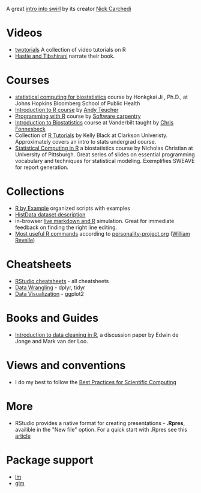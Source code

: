 A great [intro into swirl](https://www.youtube.com/watch?v=S1tBTlrx0JY) by its creator [Nick Carchedi](http://nickcarchedi.com/)

# Videos
- [twotorials](http://www.twotorials.com/) A collection of video tutorials on R
- [Hastie and Tibshirani](http://www.r-bloggers.com/in-depth-introduction-to-machine-learning-in-15-hours-of-expert-videos/) narrate their book.  

# Courses
- [statistical computing for biostatistics](http://www.biostat.jhsph.edu/~hji/courses/statcomputing/) course by Honkgkai Ji , Ph.D., at Johns Hopkins Bloomberg School of Public Health  
- [Introduction to R course](http://ateucher.github.io/rcourse_site/) by [Andy Teucher](https://github.com/ateucher)
- [Programming with R](http://swcarpentry.github.io/r-novice-inflammation/) course by [Software carpentry](http://software-carpentry.org/)
- [Introduction to Biostatistics](https://github.com/fonnesbeck/Bios6301) course at Vanderbilt taught by [Chris Fonnesbeck](https://github.com/fonnesbeck?tab=repositories)
- Collection of [R Tutorials](http://www.cyclismo.org/tutorial/R/) by Kelly Black at Clarkson Univeristy. Approximately covers an intro to stats undergrad course.  
- [Statistical Computing in R](http://www.pitt.edu/~njc23/) a biostatistics course by   Nicholas Christian at University of Pittsburgh.  Great series of slides on essential programming vocabulary and techniques  for statistical modeling. Exemplifies SWEAVE for report generation.

# Collections 
- [R by Example](http://www.mayin.org/ajayshah/KB/R/) organized scripts with examples
- [HistData dataset description](http://rpackages.ianhowson.com/cran/HistData/http://rpackages.ianhowson.com/cran/HistData/)
- in-browser [live markdown and R](https://demo.ocpu.io/markdownapp/www/) simulation. Great for immediate feedback on finding the right line editing.
- [Most useful R commands](http://www.personality-project.org/r/r.commands.html) according to [personality-project.org](http://www.personality-project.org/index.html) ([William Revelle](http://www.personality-project.org/revelle.html))

 
# Cheatsheets 

- [RStudio cheatsheets](http://www.rstudio.com/resources/cheatsheets/) - all cheatsheets
- [Data Wrangling](http://www.rstudio.com/wp-content/uploads/2015/02/data-wrangling-cheatsheet.pdf) - dplyr, tidyr
- [Data Visualization](http://www.rstudio.com/wp-content/uploads/2015/03/ggplot2-cheatsheet.pdf) - ggplot2

# Books and Guides
-  [Introduction to data cleaning in R](http://cran.r-project.org/doc/contrib/de_Jonge+van_der_Loo-Introduction_to_data_cleaning_with_R.pdf), a discussion paper by Edwin de Jonge and 
Mark van der Loo.

# Views and conventions 

- I do my best to follow the [Best Practices for Scientific Computing](http://journals.plos.org/plosbiology/article?id=10.1371/journal.pbio.1001745)

# More 

- RStudio provides a native format for creating presentations - **.Rpres**, availible in the "New file" option. For a quick start with .Rpres see this [article](https://support.rstudio.com/hc/en-us/articles/200486468-Authoring-R-Presentations)
 
# Package support  

- [lm]()  
- [glm]()  
 

 


 
 
 
 
 
